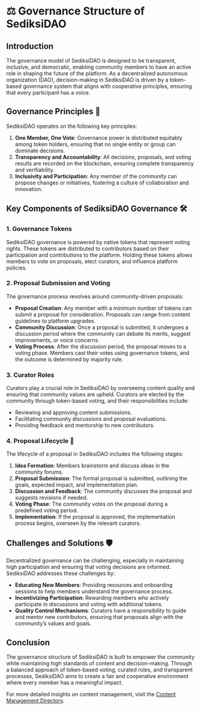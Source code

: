 # ⚖️ Governance Structure of SediksiDAO

## Introduction
The governance model of SediksiDAO is designed to be transparent, inclusive, and democratic, enabling community members to have an active role in shaping the future of the platform. As a decentralized autonomous organization (DAO), decision-making in SediksiDAO is driven by a token-based governance system that aligns with cooperative principles, ensuring that every participant has a voice.

## Governance Principles 📜
SediksiDAO operates on the following key principles:
1. **One Member, One Vote**: Governance power is distributed equitably among token holders, ensuring that no single entity or group can dominate decisions.
2. **Transparency and Accountability**: All decisions, proposals, and voting results are recorded on the blockchain, ensuring complete transparency and verifiability.
3. **Inclusivity and Participation**: Any member of the community can propose changes or initiatives, fostering a culture of collaboration and innovation.

## Key Components of SediksiDAO Governance 🛠️

### 1. **Governance Tokens**
SediksiDAO governance is powered by native tokens that represent voting rights. These tokens are distributed to contributors based on their participation and contributions to the platform. Holding these tokens allows members to vote on proposals, elect curators, and influence platform policies.

### 2. **Proposal Submission and Voting**
The governance process revolves around community-driven proposals:
- **Proposal Creation**: Any member with a minimum number of tokens can submit a proposal for consideration. Proposals can range from content guidelines to platform upgrades.
- **Community Discussion**: Once a proposal is submitted, it undergoes a discussion period where the community can debate its merits, suggest improvements, or voice concerns.
- **Voting Process**: After the discussion period, the proposal moves to a voting phase. Members cast their votes using governance tokens, and the outcome is determined by majority rule.

### 3. **Curator Roles**
Curators play a crucial role in SediksiDAO by overseeing content quality and ensuring that community values are upheld. Curators are elected by the community through token-based voting, and their responsibilities include:
- Reviewing and approving content submissions.
- Facilitating community discussions and proposal evaluations.
- Providing feedback and mentorship to new contributors.

### 4. **Proposal Lifecycle 🌱**
The lifecycle of a proposal in SediksiDAO includes the following stages:
1. **Idea Formation**: Members brainstorm and discuss ideas in the community forums.
2. **Proposal Submission**: The formal proposal is submitted, outlining the goals, expected impact, and implementation plan.
3. **Discussion and Feedback**: The community discusses the proposal and suggests revisions if needed.
4. **Voting Phase**: The community votes on the proposal during a predefined voting period.
5. **Implementation**: If the proposal is approved, the implementation process begins, overseen by the relevant curators.

## Challenges and Solutions 🛡️
Decentralized governance can be challenging, especially in maintaining high participation and ensuring that voting decisions are informed. SediksiDAO addresses these challenges by:
- **Educating New Members**: Providing resources and onboarding sessions to help members understand the governance process.
- **Incentivizing Participation**: Rewarding members who actively participate in discussions and voting with additional tokens.
- **Quality Control Mechanisms**: Curators have a responsibility to guide and mentor new contributors, ensuring that proposals align with the community’s values and goals.

## Conclusion
The governance structure of SediksiDAO is built to empower the community while maintaining high standards of content and decision-making. Through a balanced approach of token-based voting, curated roles, and transparent processes, SediksiDAO aims to create a fair and cooperative environment where every member has a meaningful impact.

For more detailed insights on content management, visit the [Content Management Directory](../content_management/content_system.md).
